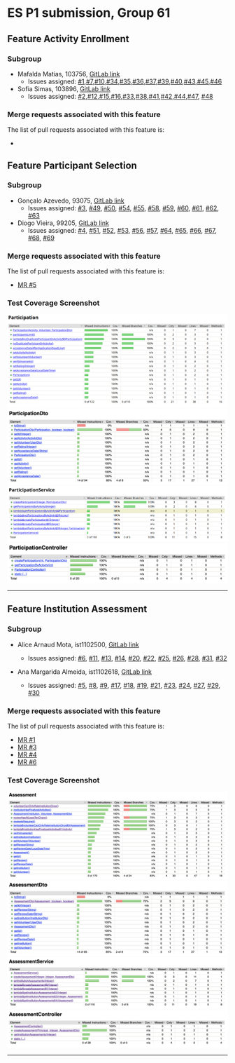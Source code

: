 # ES P1 submission, Group 61

## Feature Activity Enrollment

### Subgroup
- Mafalda Matias, 103756, [GitLab link](https://gitlab.rnl.tecnico.ulisboa.pt/ist1103756)
  + Issues assigned: [#1](https://gitlab.rnl.tecnico.ulisboa.pt/es/es24-61/-/issues/1),[#7](https://gitlab.rnl.tecnico.ulisboa.pt/es/es24-61/-/issues/7),[#10](https://gitlab.rnl.tecnico.ulisboa.pt/es/es24-61/-/issues/10),[#34](https://gitlab.rnl.tecnico.ulisboa.pt/es/es24-61/-/issues/34),[#35](https://gitlab.rnl.tecnico.ulisboa.pt/es/es24-61/-/issues/35),[#36](https://gitlab.rnl.tecnico.ulisboa.pt/es/es24-61/-/issues/36),[#37](https://gitlab.rnl.tecnico.ulisboa.pt/es/es24-61/-/issues/37),[#39](https://gitlab.rnl.tecnico.ulisboa.pt/es/es24-61/-/issues/39),[#40](https://gitlab.rnl.tecnico.ulisboa.pt/es/es24-61/-/issues/40),[#43](https://gitlab.rnl.tecnico.ulisboa.pt/es/es24-61/-/issues/43),[#45](https://gitlab.rnl.tecnico.ulisboa.pt/es/es24-61/-/issues/45),[#46](https://gitlab.rnl.tecnico.ulisboa.pt/es/es24-61/-/issues/46)
- Sofia Simas, 103896, [GitLab link](https://gitlab.rnl.tecnico.ulisboa.pt/ist1103896)
  + Issues assigned: [#2](https://gitlab.rnl.tecnico.ulisboa.pt/es/es24-61/-/issues/2),[#12](https://gitlab.rnl.tecnico.ulisboa.pt/es/es24-61/-/issues/12),[#15](https://gitlab.rnl.tecnico.ulisboa.pt/es/es24-61/-/issues/15),[#16](https://gitlab.rnl.tecnico.ulisboa.pt/es/es24-61/-/issues/16),[#33](https://gitlab.rnl.tecnico.ulisboa.pt/es/es24-61/-/issues/33),[#38](https://gitlab.rnl.tecnico.ulisboa.pt/es/es24-61/-/issues/38),[#41](https://gitlab.rnl.tecnico.ulisboa.pt/es/es24-61/-/issues/41),[#42](https://gitlab.rnl.tecnico.ulisboa.pt/es/es24-61/-/issues/42),[#44](https://gitlab.rnl.tecnico.ulisboa.pt/es/es24-61/-/issues/44),[#47](https://gitlab.rnl.tecnico.ulisboa.pt/es/es24-61/-/issues/47), [#48](https://gitlab.rnl.tecnico.ulisboa.pt/es/es24-61/-/issues/48)

### Merge requests associated with this feature

The list of pull requests associated with this feature is:

 -  

## Feature Participant Selection

### Subgroup
 - Gonçalo Azevedo, 93075, [GitLab link](https://gitlab.rnl.tecnico.ulisboa.pt/ist193075)
   + Issues assigned: [#3](https://gitlab.rnl.tecnico.ulisboa.pt/es/es24-61/-/issues/3), [#49](https://gitlab.rnl.tecnico.ulisboa.pt/es/es24-61/-/issues/49), [#50](https://gitlab.rnl.tecnico.ulisboa.pt/es/es24-61/-/issues/50), [#54](https://gitlab.rnl.tecnico.ulisboa.pt/es/es24-61/-/issues/54), [#55](https://gitlab.rnl.tecnico.ulisboa.pt/es/es24-61/-/issues/55), [#58](https://gitlab.rnl.tecnico.ulisboa.pt/es/es24-61/-/issues/58), [#59](https://gitlab.rnl.tecnico.ulisboa.pt/es/es24-61/-/issues/59), [#60](https://gitlab.rnl.tecnico.ulisboa.pt/es/es24-61/-/issues/60), [#61](https://gitlab.rnl.tecnico.ulisboa.pt/es/es24-61/-/issues/61), [#62](https://gitlab.rnl.tecnico.ulisboa.pt/es/es24-61/-/issues/62), [#63](https://gitlab.rnl.tecnico.ulisboa.pt/es/es24-61/-/issues/63)
- Diogo Vieira, 99205, [GitLab link](https://gitlab.rnl.tecnico.ulisboa.pt/ist199205)
  + Issues assigned: [#4](https://gitlab.rnl.tecnico.ulisboa.pt/es/es24-61/-/issues/4), [#51](https://gitlab.rnl.tecnico.ulisboa.pt/es/es24-61/-/issues/51), [#52](https://gitlab.rnl.tecnico.ulisboa.pt/es/es24-61/-/issues/52), [#53](https://gitlab.rnl.tecnico.ulisboa.pt/es/es24-61/-/issues/53), [#56](https://gitlab.rnl.tecnico.ulisboa.pt/es/es24-61/-/issues/56), [#57](https://gitlab.rnl.tecnico.ulisboa.pt/es/es24-61/-/issues/57), [#64](https://gitlab.rnl.tecnico.ulisboa.pt/es/es24-61/-/issues/64), [#65](https://gitlab.rnl.tecnico.ulisboa.pt/es/es24-61/-/issues/65), [#66](https://gitlab.rnl.tecnico.ulisboa.pt/es/es24-61/-/issues/66), [#67](https://gitlab.rnl.tecnico.ulisboa.pt/es/es24-61/-/issues/67), [#68](https://gitlab.rnl.tecnico.ulisboa.pt/es/es24-61/-/issues/68), [#69](https://gitlab.rnl.tecnico.ulisboa.pt/es/es24-61/-/issues/69)
 
### Merge requests associated with this feature

The list of pull requests associated with this feature is:

 - [MR #5](https://gitlab.rnl.tecnico.ulisboa.pt/es/es24-61/-/merge_requests/5)


### Test Coverage Screenshot

![Test Coverage Domain](./test-coverage-screenshots/sp-coverage-domain.png)
![Test Coverage Dto](./test-coverage-screenshots/sp-coverage-dto.png)
![Test Coverage Service](./test-coverage-screenshots/sp-coverage-service.png)
![Test Coverage WebService](./test-coverage-screenshots/sp-coverage-webservice.png)

---

## Feature Institution Assessment

### Subgroup
 - Alice Arnaud Mota, ist1102500, [GitLab link](https://gitlab.rnl.tecnico.ulisboa.pt/ist1102500)
   + Issues assigned: [#6](https://gitlab.rnl.tecnico.ulisboa.pt/es/es24-61/-/issues/6), [#11](https://gitlab.rnl.tecnico.ulisboa.pt/es/es24-61/-/issues/11), [#13](https://gitlab.rnl.tecnico.ulisboa.pt/es/es24-61/-/issues/13), [#14](https://gitlab.rnl.tecnico.ulisboa.pt/es/es24-61/-/issues/14), [#20](https://gitlab.rnl.tecnico.ulisboa.pt/es/es24-61/-/issues/20), [#22](https://gitlab.rnl.tecnico.ulisboa.pt/es/es24-61/-/issues/22), [#25](https://gitlab.rnl.tecnico.ulisboa.pt/es/es24-61/-/issues/25), [#26](https://gitlab.rnl.tecnico.ulisboa.pt/es/es24-61/-/issues/26), [#28](https://gitlab.rnl.tecnico.ulisboa.pt/es/es24-61/-/issues/28), [#31](https://gitlab.rnl.tecnico.ulisboa.pt/es/es24-61/-/issues/31), [#32](https://gitlab.rnl.tecnico.ulisboa.pt/es/es24-61/-/issues/32)
  
 - Ana Margarida Almeida, ist1102618, [GitLab link](https://gitlab.rnl.tecnico.ulisboa.pt/ist1102618)
   + Issues assigned: [#5](https://gitlab.rnl.tecnico.ulisboa.pt/es/es24-61/-/issues/5), [#8](https://gitlab.rnl.tecnico.ulisboa.pt/es/es24-61/-/issues/8), [#9](https://gitlab.rnl.tecnico.ulisboa.pt/es/es24-61/-/issues/9), [#17](https://gitlab.rnl.tecnico.ulisboa.pt/es/es24-61/-/issues/17), [#18](https://gitlab.rnl.tecnico.ulisboa.pt/es/es24-61/-/issues/18), [#19](https://gitlab.rnl.tecnico.ulisboa.pt/es/es24-61/-/issues/19), [#21](https://gitlab.rnl.tecnico.ulisboa.pt/es/es24-61/-/issues/21), [#23](https://gitlab.rnl.tecnico.ulisboa.pt/es/es24-61/-/issues/23), [#24](https://gitlab.rnl.tecnico.ulisboa.pt/es/es24-61/-/issues/24), [#27](https://gitlab.rnl.tecnico.ulisboa.pt/es/es24-61/-/issues/27), [#29](https://gitlab.rnl.tecnico.ulisboa.pt/es/es24-61/-/issues/29), [#30](https://gitlab.rnl.tecnico.ulisboa.pt/es/es24-61/-/issues/30)
 
### Merge requests associated with this feature

The list of pull requests associated with this feature is:

 - [MR #1](https://gitlab.rnl.tecnico.ulisboa.pt/es/es24-61/-/merge_requests/1)
 - [MR #3](https://gitlab.rnl.tecnico.ulisboa.pt/es/es24-61/-/merge_requests/3)
 - [MR #4](https://gitlab.rnl.tecnico.ulisboa.pt/es/es24-61/-/merge_requests/4)
 - [MR #6](https://gitlab.rnl.tecnico.ulisboa.pt/es/es24-61/-/merge_requests/6)


### Test Coverage Screenshot

![Test Coverage Domain](./test-coverage-screenshots/ri-coverage-domain.png)
![Test Coverage Dto](./test-coverage-screenshots/ri-coverage-dto.png)
![Test Coverage Service](./test-coverage-screenshots/ri-coverage-service.png)
![Test Coverage WebService](./test-coverage-screenshots/ri-coverage-webservice.png)

---

